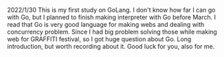 2022/1/30
This is my first study on GoLang.
I don't know how far I can go with Go, but I planned to finish making interpreter with Go before March.
I read that Go is very good language for making webs and dealing with concurrency problem.
Since I had big problem solving those while making web for GRAFFITI festival, so I got huge question about Go.
Long introduction, but worth recording about it.
Good luck for you, also for me.
